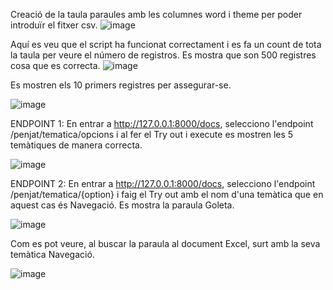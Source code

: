 Creació de la taula paraules amb les columnes word i theme per poder introduïr el fitxer csv.
![image](https://github.com/user-attachments/assets/c259dded-47c3-458e-b9c0-0fbbbeedd019)

Aquí es veu que el script ha funcionat correctament i es fa un count de tota la taula per veure el número de registros. Es mostra que son 500 registres cosa que es correcta.
![image](https://github.com/user-attachments/assets/7c33351e-f66c-4fc8-adc6-a98464d7b513)

Es mostren els 10 primers registres per assegurar-se.

![image](https://github.com/user-attachments/assets/8f9b0ad6-98e6-44a9-903e-1c415a679dda)

ENDPOINT 1:
En entrar a http://127.0.0.1:8000/docs, selecciono l'endpoint /penjat/tematica/opcions i al fer el Try out i execute es mostren les 5 temàtiques de manera correcta.

![image](https://github.com/user-attachments/assets/04b49926-feae-4ebc-8c10-9354df7e6125)

ENDPOINT 2:
En entrar a http://127.0.0.1:8000/docs, selecciono l'endpoint /penjat/tematica/{option} i faig el Try out amb el nom d'una temàtica que en aquest cas és Navegació.
Es mostra la paraula Goleta.

![image](https://github.com/user-attachments/assets/adb707dd-5dd4-4f24-b7fb-d3b185b67ef1)

Com es pot veure, al buscar la paraula al document Excel, surt amb la seva temàtica Navegació.

![image](https://github.com/user-attachments/assets/56d2ba69-f410-48a2-85e4-6906b0ee6417)






